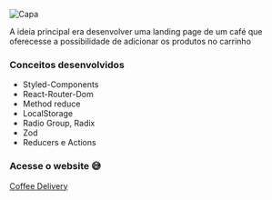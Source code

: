 ![Capa](https://user-images.githubusercontent.com/94193637/197034101-9a020d13-9559-460a-bad7-78e52727246d.png)

A ideia principal era desenvolver uma landing page de um café que oferecesse a possibilidade de adicionar os produtos no carrinho

### Conceitos desenvolvidos
- Styled-Components
- React-Router-Dom
- Method reduce
- LocalStorage
- Radio Group, Radix
- Zod
- Reducers e Actions

### Acesse o website :sweat_smile:

<a href=https://coffee-delivery-react-ochre.vercel.app/>Coffee Delivery</a>
